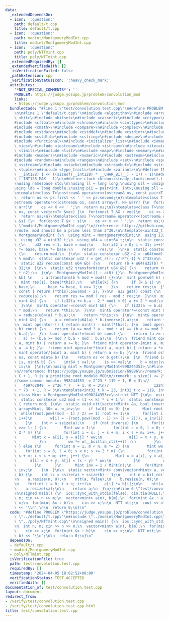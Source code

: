 ```yaml
---
data:
  _extendedDependsOn:
  - icon: ':question:'
    path: default/t.cpp
    title: default/t.cpp
  - icon: ':question:'
    path: modint/MontgomeryModInt.cpp
    title: modint/MontgomeryModInt.cpp
  - icon: ':question:'
    path: poly/NTTmint.cpp
    title: poly/NTTmint.cpp
  _extendedRequiredBy: []
  _extendedVerifiedWith: []
  _isVerificationFailed: false
  _pathExtension: cpp
  _verificationStatusIcon: ':heavy_check_mark:'
  attributes:
    '*NOT_SPECIAL_COMMENTS*': ''
    PROBLEM: https://judge.yosupo.jp/problem/convolution_mod
    links:
    - https://judge.yosupo.jp/problem/convolution_mod
  bundledCode: "#line 1 \"test/convolution.test.cpp\"\n#define PROBLEM \"https://judge.yosupo.jp/problem/convolution_mod\"\
    \n\n#line 1 \"default/t.cpp\"\n#include <algorithm>\n#include <array>\n#include\
    \ <bit>\n#include <bitset>\n#include <cassert>\n#include <cctype>\n#include <cfenv>\n\
    #include <cfloat>\n#include <chrono>\n#include <cinttypes>\n#include <climits>\n\
    #include <cmath>\n#include <compare>\n#include <complex>\n#include <concepts>\n\
    #include <cstdarg>\n#include <cstddef>\n#include <cstdint>\n#include <cstdio>\n\
    #include <cstdlib>\n#include <cstring>\n#include <deque>\n#include <fstream>\n\
    #include <functional>\n#include <initializer_list>\n#include <iomanip>\n#include\
    \ <ios>\n#include <iostream>\n#include <istream>\n#include <iterator>\n#include\
    \ <limits>\n#include <list>\n#include <map>\n#include <memory>\n#include <new>\n\
    #include <numbers>\n#include <numeric>\n#include <ostream>\n#include <queue>\n\
    #include <random>\n#include <ranges>\n#include <set>\n#include <span>\n#include\
    \ <sstream>\n#include <stack>\n#include <streambuf>\n#include <string>\n#include\
    \ <tuple>\n#include <type_traits>\n#include <variant>\n\n#define INT128_MAX (__int128)(((unsigned\
    \ __int128) 1 << ((sizeof(__int128) * __CHAR_BIT__) - 1)) - 1)\n#define INT128_MIN\
    \ (-INT128_MAX - 1)\n\n#define clock chrono::steady_clock::now().time_since_epoch().count()\n\
    \nusing namespace std;\n\nusing ll = long long;\nusing ull = unsigned long long;\n\
    using ldb = long double;\nusing pii = pair<int, int>;\nusing pll = pair<ll, ll>;\n\
    \ntemplate<class T>\nostream& operator<<(ostream& os, const pair<T, T> pr) {\n\
    \  return os << pr.first << ' ' << pr.second;\n}\ntemplate<class T, size_t N>\n\
    ostream& operator<<(ostream& os, const array<T, N> &arr) {\n  for(const T &X :\
    \ arr)\n    os << X << ' ';\n  return os;\n}\ntemplate<class T>\nostream& operator<<(ostream&\
    \ os, const vector<T> &vec) {\n  for(const T &X : vec)\n    os << X << ' ';\n\
    \  return os;\n}\ntemplate<class T>\nostream& operator<<(ostream& os, const set<T>\
    \ &s) {\n  for(const T &x : s)\n    os << x << ' ';\n  return os;\n}\n#line 1\
    \ \"modint/MontgomeryModInt.cpp\"\n//reference: https://github.com/NyaanNyaan/library/blob/master/modint/montgomery-modint.hpp#L10\n\
    //note: mod should be a prime less than 2^30.\n\ntemplate<uint32_t mod>\nstruct\
    \ MontgomeryModInt {\n  using mint = MontgomeryModInt;\n  using i32 = int32_t;\n\
    \  using u32 = uint32_t;\n  using u64 = uint64_t;\n\n  static constexpr u32 get_r()\
    \ {\n    u32 res = 1, base = mod;\n    for(i32 i = 0; i < 31; i++)\n      res\
    \ *= base, base *= base;\n    return -res;\n  }\n\n  static constexpr u32 get_mod()\
    \ {\n    return mod;\n  }\n\n  static constexpr u32 n2 = -u64(mod) % mod; //2^64\
    \ % mod\n  static constexpr u32 r = get_r(); //-P^{-1} % 2^32\n\n  u32 a;\n\n\
    \  static u32 reduce(const u64 &b) {\n    return (b + u64(u32(b) * r) * mod) >>\
    \ 32;\n  }\n\n  static u32 transform(const u64 &b) {\n    return reduce(u64(b)\
    \ * n2);\n  }\n\n  MontgomeryModInt() : a(0) {}\n  MontgomeryModInt(const int64_t\
    \ &b) \n    : a(transform(b % mod + mod)) {}\n\n  mint pow(u64 k) const {\n  \
    \  mint res(1), base(*this);\n    while(k) {\n      if (k & 1) \n        res *=\
    \ base;\n      base *= base, k >>= 1;\n    }\n    return res;\n  }\n\n  mint inverse()\
    \ const { return (*this).pow(mod - 2); }\n\n  u32 get() const {\n    u32 res =\
    \ reduce(a);\n    return res >= mod ? res - mod : res;\n  }\n\n  mint& operator+=(const\
    \ mint &b) {\n    if (i32(a += b.a - 2 * mod) < 0) a += 2 * mod;\n    return *this;\n\
    \  }\n\n  mint& operator-=(const mint &b) {\n    if (i32(a -= b.a) < 0) a += 2\
    \ * mod;\n    return *this;\n  }\n\n  mint& operator*=(const mint &b) {\n    a\
    \ = reduce(u64(a) * b.a);\n    return *this;\n  }\n\n  mint& operator/=(const\
    \ mint &b) {\n    a = reduce(u64(a) * b.inverse().a);\n    return *this;\n  }\n\
    \n  mint operator-() { return mint() - mint(*this); }\n  bool operator==(mint\
    \ b) const {\n    return (a >= mod ? a - mod : a) == (b.a >= mod ? b.a - mod :\
    \ b.a);\n  }\n  bool operator!=(mint b) const {\n    return (a >= mod ? a - mod\
    \ : a) != (b.a >= mod ? b.a - mod : b.a);\n  }\n\n  friend mint operator+(mint\
    \ a, mint b) { return a += b; }\n  friend mint operator-(mint a, mint b) { return\
    \ a -= b; }\n  friend mint operator*(mint a, mint b) { return a *= b; }\n  friend\
    \ mint operator/(mint a, mint b) { return a /= b; }\n\n  friend ostream& operator<<(ostream&\
    \ os, const mint& b) {\n    return os << b.get();\n  }\n  friend istream& operator>>(istream&\
    \ is, mint& b) {\n    int64_t val;\n    is >> val;\n    b = mint(val);\n    return\
    \ is;\n  }\n};\n\nusing mint = MontgomeryModInt<998244353>;\n#line 1 \"poly/NTTmint.cpp\"\
    \n//reference: https://judge.yosupo.jp/submission/69896\n//remark: MOD = 2^K *\
    \ C + 1, R is a primitive root modulo MOD\n//remark: a.size() <= 2^K must be satisfied\n\
    //some common modulo: 998244353  = 2^23 * 119 + 1, R = 3\n//                 \
    \   469762049  = 2^26 * 7   + 1, R = 3\n//                    1224736769 = 2^24\
    \ * 73  + 1, R = 3\n\ntemplate<int32_t k = 23, int32_t c = 119, int32_t r = 3,\
    \ class Mint = MontgomeryModInt<998244353>>\nstruct NTT {\n\n  using u32 = uint32_t;\n\
    \  static constexpr u32 mod = (1 << k) * c + 1;\n  static constexpr u32 get_mod()\
    \ { return mod; }\n\n  static void ntt(vector<Mint> &a, bool inverse) {\n    static\
    \ array<Mint, 30> w, w_inv;\n    if (w[0] == 0) {\n      Mint root = 2;\n    \
    \  while(root.pow((mod - 1) / 2) == 1) root += 1;\n      for(int i = 0; i < 30;\
    \ i++)\n        w[i] = -(root.pow((mod - 1) >> (i + 2))), w_inv[i] = 1 / w[i];\n\
    \    }\n    int n = ssize(a);\n    if (not inverse) {\n      for(int m = n; m\
    \ >>= 1; ) {\n        Mint ww = 1;\n        for(int s = 0, l = 0; s < n; s +=\
    \ 2 * m) {\n          for(int i = s, j = s + m; i < s + m; i++, j++) {\n     \
    \       Mint x = a[i], y = a[j] * ww;\n            a[i] = x + y, a[j] = x - y;\n\
    \          }\n          ww *= w[__builtin_ctz(++l)];\n        }\n      }\n   \
    \ } else {\n      for(int m = 1; m < n; m *= 2) {\n        Mint ww = 1;\n    \
    \    for(int s = 0, l = 0; s < n; s += 2 * m) {\n          for(int i = s, j =\
    \ s + m; i < s + m; i++, j++) {\n            Mint x = a[i], y = a[j];\n      \
    \      a[i] = x + y, a[j] = (x - y) * ww;\n          }\n          ww *= w_inv[__builtin_ctz(++l)];\n\
    \        }\n      }\n      Mint inv = 1 / Mint(n);\n      for(Mint &x : a) x *=\
    \ inv;\n    }\n  }\n\n  static vector<Mint> conv(vector<Mint> a, vector<Mint>\
    \ b) {\n    int sz = ssize(a) + ssize(b) - 1;\n    int n = bit_ceil((u32)sz);\n\
    \n    a.resize(n, 0);\n    ntt(a, false);\n    b.resize(n, 0);\n    ntt(b, false);\n\
    \n    for(int i = 0; i < n; i++)\n      a[i] *= b[i];\n\n    ntt(a, true);\n\n\
    \    a.resize(sz);\n\n    return a;\n  }\n};\n#line 6 \"test/convolution.test.cpp\"\
    \n\nsigned main() {\n  ios::sync_with_stdio(false), cin.tie(NULL);\n\n  int n,\
    \ m; cin >> n >> m;\n  vector<mint> a(n), b(m);\n  for(mint &x : a)\n    cin >>\
    \ x;\n  for(mint &x : b)\n    cin >> x;\n\n  NTT ntt;\n  cout << ntt.conv(a, b)\
    \ << '\\n';\n\n  return 0;\n}\n"
  code: "#define PROBLEM \"https://judge.yosupo.jp/problem/convolution_mod\"\n\n#include\
    \ \"../default/t.cpp\"\n#include \"../modint/MontgomeryModInt.cpp\"\n#include\
    \ \"../poly/NTTmint.cpp\"\n\nsigned main() {\n  ios::sync_with_stdio(false), cin.tie(NULL);\n\
    \n  int n, m; cin >> n >> m;\n  vector<mint> a(n), b(m);\n  for(mint &x : a)\n\
    \    cin >> x;\n  for(mint &x : b)\n    cin >> x;\n\n  NTT ntt;\n  cout << ntt.conv(a,\
    \ b) << '\\n';\n\n  return 0;\n}\n"
  dependsOn:
  - default/t.cpp
  - modint/MontgomeryModInt.cpp
  - poly/NTTmint.cpp
  isVerificationFile: true
  path: test/convolution.test.cpp
  requiredBy: []
  timestamp: '2024-04-05 18:02:52+08:00'
  verificationStatus: TEST_ACCEPTED
  verifiedWith: []
documentation_of: test/convolution.test.cpp
layout: document
redirect_from:
- /verify/test/convolution.test.cpp
- /verify/test/convolution.test.cpp.html
title: test/convolution.test.cpp
---
```

